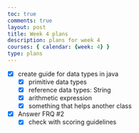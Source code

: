 ```yaml
---
toc: true
comments: true
layout: post
title: Week 4 plans
description: plans for week 4
courses: { calendar: {week: 4} }
type: plans
---
```


- [x] create guide for data types in java
  - [x] primitive data types
  - [x] reference data types: String
  - [x] arithmetic expression
  - [x] something that helps another class
- [x] Answer FRQ #2
  - [x] check with scoring guidelines
